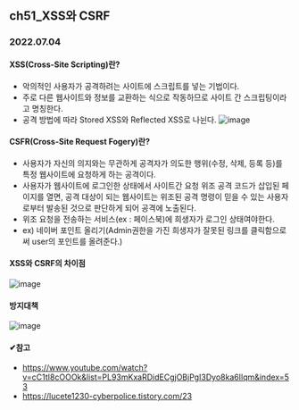 ## ch51_XSS와 CSRF
### 2022.07.04

#### XSS(Cross-Site Scripting)란?
 - 악의적인 사용자가 공격하려는 사이트에 스크립트를 넣는 기법이다.
 - 주로 다른 웹사이트와 정보를 교환하는 식으로 작동하므로 사이트 간 스크립팅이라고 명칭한다.
 - 공격 방법에 따라 Stored XSS와 Reflected XSS로 나뉜다.
![image](https://user-images.githubusercontent.com/97611103/177112336-cf0a4755-bdc0-49d3-9f89-c352124c707c.png)

#### CSFR(Cross-Site Request Fogery)란?
 - 사용자가 자신의 의지와는 무관하게 공격자가 의도한 행위(수정, 삭제, 등록 등)를 특정 웹사이트에 요청하게 하는 공격이다. 
 - 사용자가 웹사이트에 로그인한 상태에서 사이트간 요청 위조 공격 코드가 삽입된 페이지를 열면, 공격 대상이 되는 웹사이트는 위조된 공격 명령이 믿을 수 있는 사용자로부터 발송된 것으로 판단하게 되어 공격에 노출된다.
 - 위조 요청을 전송하는 서비스(ex : 페이스북)에 희생자가 로그인 상태여야한다.
 - ex) 네이버 포인트 올리기(Admin권한을 가진 희생자가 잘못된 링크를 클릭함으로써 user의 포인트를 올려준다.)


#### XSS와 CSRF의 차이점
![image](https://user-images.githubusercontent.com/97611103/177112409-b6a89402-bae3-4520-a920-31096ffff83a.png)

#### 방지대책
![image](https://user-images.githubusercontent.com/97611103/177112562-215cf414-89ed-4dab-92af-a826a26a7bd3.png)


#### ✔참고
- https://www.youtube.com/watch?v=cC1tI8cOOOk&list=PL93mKxaRDidECgjOBjPgI3Dyo8ka6Ilqm&index=53
- https://lucete1230-cyberpolice.tistory.com/23



